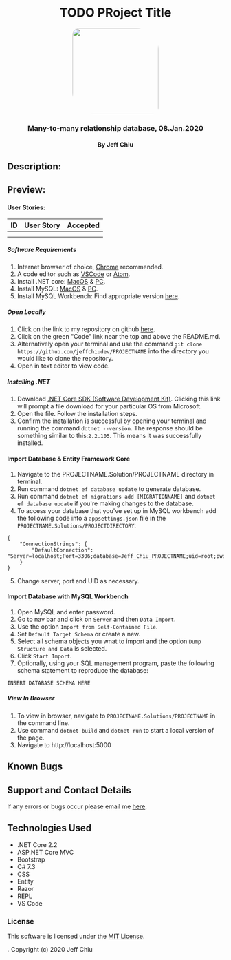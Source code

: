 <div align="center">

# TODO PRoject Title

</div>

<div align="center">
<img src="https://github.com/jeffchiudev.png" width="200px" height="auto" style="border-radius: 15px 50px;">

</div>
<h3 align="center">Many-to-many relationship database, 08.Jan.2020</h3>
<h4 align="center"> By Jeff Chiu</h4>


## Description: 

## Preview:

#### User Stories:
| ID | User Story | Accepted |
| :-------- | :------ | :------- |
||||
||||

##### Software Requirements

1. Internet browser of choice, [Chrome](https://www.google.com/chrome/?brand=CHBD&brand=FHFK&gclid=CjwKCAiA_9r_BRBZEiwAHZ_v19Z0_XYzZ8NiG2AyZJ9A8ZVQjOBCYIuyRcS3Muc41TZCA_PL0n3s6hoCiaEQAvD_BwE&gclsrc=aw.ds) recommended.
2. A code editor such as [VSCode](https://code.visualstudio.com/) or [Atom](https://atom.io/).
3. Install .NET core: [MacOS](https://dotnet.microsoft.com/download/thank-you/dotnet-sdk-2.2.106-macos-x64-installer) & [PC](https://dotnet.microsoft.com/download/thank-you/dotnet-sdk-2.2.203-windows-x64-installer).
4. Install MySQL: [MacOS](https://dev.mysql.com/downloads/file/?id=484914) & [PC](https://dev.mysql.com/downloads/file/?id=484919).
5. Install MySQL Workbench: Find appropriate version [here](https://dev.mysql.com/downloads/workbench/).

##### Open Locally

1. Click on the link to my repository on github [here](https://github.com/jeffchiudev/PROJECTNAME). 
2. Click on the green "Code" link near the top and above the README.md.
3. Alternatively open your terminal and use the command `git clone https://github.com/jeffchiudev/PROJECTNAME` into the directory you would like to clone the repository.
4. Open in text editor to view code.

##### Installing .NET

1. Download [.NET Core SDK (Software Development Kit)](https://dotnet.microsoft.com/download/thank-you/dotnet-sdk-2.2.106-macos-x64-installer). Clicking this link will prompt a file download for your particular OS from Microsoft.
2. Open the file. Follow the installation steps.
3. Confirm the installation is successful by opening your terminal and running the command `dotnet --version`. The response should be something similar to this:`2.2.105`. This means it was successfully installed.

#### Import Database & Entity Framework Core
1. Navigate to the PROJECTNAME.Solution/PROJECTNAME directory in terminal.
2. Run command `dotnet ef database update` to generate database.
3. Run command `dotnet ef migrations add [MIGRATIONNAME]` and `dotnet ef database update` if you're making changes to the database. 
4. To access your database that you've set up in MySQL workbench add the following code into a `appsettings.json` file in the `PROJECTNAME.Solutions/PROJECTDIRECTORY`:

```
{
    "ConnectionStrings": {
        "DefaultConnection": "Server=localhost;Port=3306;database=Jeff_Chiu_PROJECTNAME;uid=root;pwd=YourPassword;"
    }
}
```
5. Change server, port and UID as necessary.  

#### Import Database with MySQL Workbench
1. Open MySQL and enter password.
2. Go to nav bar and click on `Server` and then `Data Import`.
3. Use the option `Import from Self-Contained File`.
4. Set `Default Target Schema` or create a new.
5. Select all schema objects you wnat to import and the option `Dump Structure and Data` is selected.
6. Click `Start Import`.
7. Optionally, using your SQL management program, paste the following schema statement to reproduce the database:
```
INSERT DATABASE SCHEMA HERE
```

##### View In Browser

1. To view in browser, navigate to `PROJECTNAME.Solutions/PROJECTNAME` in the command line.
2. Use command `dotnet build` and `dotnet run` to start a local version of the page. 
3. Navigate to http://localhost:5000

## Known Bugs

## Support and Contact Details

If any errors or bugs occur please email me [here](jeffchiudev@gmail.com).

## Technologies Used

- .NET Core 2.2
- ASP.NET Core MVC
- Bootstrap
- C# 7.3
- CSS
- Entity
- Razor
- REPL
- VS Code

### License

This software is licensed under the [MIT License](https://choosealicense.com/licenses/mit/).

<img src="https://apprecs.org/gp/images/app-icons/300/7c/air.capoo.jpg" width="1%" height="auto" style="border-radius: 50%"> Copyright (c) 2020 Jeff Chiu 
